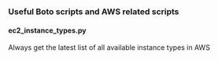 ### Useful Boto scripts and AWS related scripts

#### ec2_instance_types.py

Always get the latest list of all available instance types in AWS
